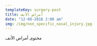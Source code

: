 ```yaml
---
templateKey: surgery-post
title: أمراض الأنف
date: "12-08-2018 2:00 am"
img: /img/non_specific_nasal_injury.jpg
---
```


محتوى أمراض الأنف
